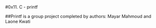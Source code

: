 #0x11. C - printf

##Printf is a group project completed by authors: Mayar Mahmoud and Laone Kwati 
